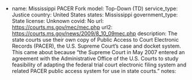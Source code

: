 
- name: Mississippi PACER Fork
model: Top-Down (TD)
service_type: Justice
country: United States
states: Mississippi
government_type: State
license: Unknown
covid: No
url: https://courts.ms.gov/mec/mec.php
url2: https://courts.ms.gov/news/2009/8_10_09mec.php
description: The state courts use their own copy of Public Access to Court Electronic Records (PACER), the U.S. Supreme Court’s case and docket system. This came about because “the Supreme Court in May 2007 entered an agreement with the Administrative Office of the U.S. Courts to study feasibility of adapting the federal trial court electronic filing system and related PACER public access system for use in state courts.”
notes: 
